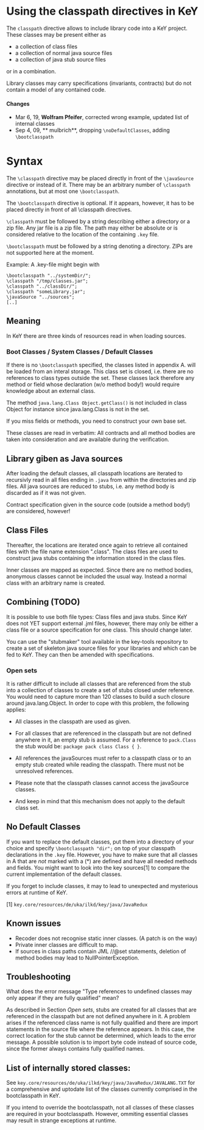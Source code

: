 # Using the classpath directives in KeY

The `classpath` directive allows to include library code into a KeY
project. These classes may be present either as

- a collection of class files
- a collection of normal java source files
- a collection of java stub source files 

or in a combination.

Library classes may carry specifications (invariants, contracts) but do not
contain a model of any contained code.

#### Changes

* Mar 6, 19, **Wolfram Pfeifer**, corrected wrong example, updated list of
  internal classes
* Sep 4, 09, ** mulbrich**, dropping `\noDefaultClasses`, adding
  `\bootclasspath`

# Syntax

The `\classpath` directive may be placed directly in front of the
`\javaSource` directive or instead of it. There may be an arbitrary
number of `\classpath` annotations, but at most one `\bootclasspath`.

The `\bootclasspath` directive is optional. If it appears, however, it has to be
placed directly in front of all \classpath directives.

`\classpath` must be followed by a string describing either a directory or a zip
file. Any jar file is a zip file. The path may either be absolute or is
considered relative to the location of the containing `.key` file.

`\bootclasspath` must be followed by a string denoting a directory. ZIPs
are not supported here at the moment.

Example: A .key-file might begin with

```
\bootclasspath "../systemDir/";
\classpath "/tmp/classes.jar";
\classpath "../classDir/";
\classpath "someLibrary.jar";
\javaSource "../sources";
[..]
```

## Meaning

In KeY there are three kinds of resources read in when loading sources.

### Boot Classes / System Classes / Default Classes

If there is no `\bootclasspath` specified, the classes listed in appendix A.
will be loaded from an interal storage. This class set is closed, i.e. there are
no references to class types outside the set. These classes lack therefore any
method or field whose declaration (w/o method body!) would require knowledge
about an external class.

The method `java.lang.Class Object.getClass()` is not included in class Object
for instance since java.lang.Class is not in the set.

If you miss fields or methods, you need to construct your own base set.

These classes are read in verbatim: All contracts and all method bodies are
taken into consideration and are available during the verification.


## Library giben as Java sources

After loading the default classes, all classpath locations are iterated to
recursivly read in all files ending in `.java` from within the directories and
zip files. All java sources are reduced to stubs, i.e. any method body is
discarded as if it was not given.

Contract specification given in the source code (outside a method body!) are
considered, however!

## Class Files

Thereafter, the locations are iterated once again to retrieve all contained
files with the file name extension ".class". The class files are used to
construct java stubs containing the information stored in the class files.

Inner classes are mapped as expected. Since there are no method bodies,
anonymous classes cannot be included the usual way. Instead a normal class with
an arbitrary name is created.

## Combining (TODO)

It is possible to use both file types: Class files and java stubs. Since KeY
does not YET support external .jml files, however, there may only be either
a class file or a source specification for one class. This should change later.

You can use the "stubmaker" tool available in the key-tools repository to create
a set of skeleton java source files for your libraries and which can be fed to
KeY. They can then be amended with specifications.

### Open sets

It is rather difficult to include all classes that are referenced from the stub
into a collection of classes to create a set of stubs closed under reference.
You would need to capture more than 120 classes to build a such closure around
java.lang.Object. In order to cope with this problem, the following applies:

- All classes in the classpath are used as given.

- For all classes that are referenced in the classpath but are not
  defined anywhere in it, an empty stub is assumed. For a reference to
  `pack.Class` the stub would be: `package pack class Class { }`.

- All references the javaSources must refer to a classpath class or to
  an empty stub created while reading the classpath. There must not be
  unresolved references.

- Please note that the classpath classes cannot access the javaSource
  classes.

- And keep in mind that this mechanism does not apply to the default
  class set.

## No Default Classes

If you want to replace the default classes, put them into a directory
of your choice and specify `\bootclasspath "dir";`
on top of your classpath declarations in the `.key` file. However, you
have to make sure that all classes in A that are *not* marked with a
(*) are defined and have all needed methods and fields. You might want
to look into the key sources[1] to compare the current implementation
of the default classes.

If you forget to include classes, it may to lead to unexpected and 
mysterious errors at runtime of KeY.

[1] `key.core/resources/de/uka/ilkd/key/java/JavaRedux`

## Known issues

- Recoder does not recognise static inner classes. 
  (A patch is on the way)
- Private inner classes are difficult to map.
- If sources in class paths contain JML //@set statements, deletion of
  method bodies may lead to NullPointerException.


## Troubleshooting

What does the error message "Type references to undefined classes may
only appear if they are fully qualified" mean?

As described in Section *Open sets*, stubs are created for all classes that are
referenced in the classpath but are not defined anywhere in it. A problem arises
if the referenced class name is not fully qualified and there are import
statements in the source file where the reference appears. In this case, the
correct location for the stub cannot be determined, which leads to the error
message. A possible solution is to import byte code instead of source code,
since the former always contains fully qualified names.


## List of internally stored classes:

See `key.core/resources/de/uka/ilkd/key/java/JavaRedux/JAVALANG.TXT`
for a comprehensive and uptodate list of the classes currently comprised
in the bootclasspath in KeY.

If you intend to override the bootclasspath, not all classes of these classes
are required in your bootclasspath. However, ommiting essential classes may
result in strange exceptions at runtime.
